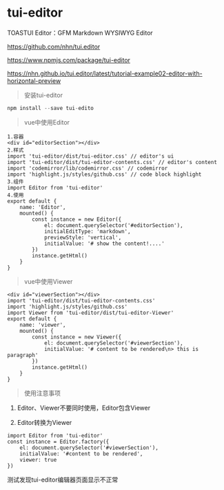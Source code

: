 # tui-editor

TOASTUI Editor：GFM Markdown WYSIWYG Editor

https://github.com/nhn/tui.editor

https://www.npmjs.com/package/tui-editor

https://nhn.github.io/tui.editor/latest/tutorial-example02-editor-with-horizontal-preview

> 安装tui-editor

```javascript
npm install --save tui-edito
```

> vue中使用Editor

```vue
1.容器
<div id="editorSection"></div>
2.样式
import 'tui-editor/dist/tui-editor.css' // editor's ui
import 'tui-editor/dist/tui-editor-contents.css' // editor's content
import 'codemirror/lib/codemirror.css' // codemirror
import 'highlight.js/styles/github.css' // code block highlight
3.组件
import Editor from 'tui-editor'
4.使用
export default {
    name: 'Editor',
    mounted() {
        const instance = new Editor({
            el: document.querySelector('#editorSection'),
            initialEditType: 'markdown',
            previewStyle: 'vertical',
            initialValue: '# show the content!....'
        })
        instance.getHtml()
    }
}
```

> vue中使用Viewer

```vue
<div id="viewerSection"></div>
import 'tui-editor/dist/tui-editor-contents.css'
import 'highlight.js/styles/github.css'
import Viewer from 'tui-editor/dist/tui-editor-Viewer'
export default {
	name: 'viewer',
    mounted() {
        const instance = new Viewer({
            el: document.querySelector('#viewerSection'),
            initialValue: '# content to be rendered\n> this is paragraph'
        })
        instance.getHtml()
    }
}
```

> 使用注意事项

1. Editor、Viewer不要同时使用，Editor包含Viewer

2. Editor转换为Viewer

```vue
import Editor from 'tui-editor'
const instance = Editor.factory({
    el: document.querySelector('#viewerSection'),
    initialValue: '#content to be rendered',
    viewer: true
})
```

测试发现tui-editor编辑器页面显示不正常























